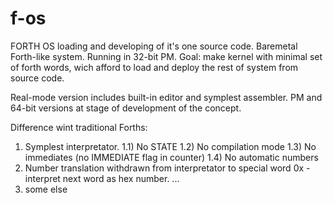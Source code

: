 # f-os
FORTH OS loading and developing of it's one source code. 
Baremetal Forth-like system.
Running in 32-bit PM.
Goal: make kernel with minimal set of forth words, wich afford to load and deploy the rest of system from source code.

Real-mode version includes built-in editor and symplest assembler.
PM and 64-bit versions at stage of development of the concept.

Difference wint traditional Forths:

1) Symplest interpretator.
1.1) No STATE
1.2) No compilation mode
1.3) No immediates (no IMMEDIATE flag in counter)
1.4) No automatic numbers
2) Number translation withdrawn from interpretator to special word 0x - interpret next word as hex number.
...
3) some else
